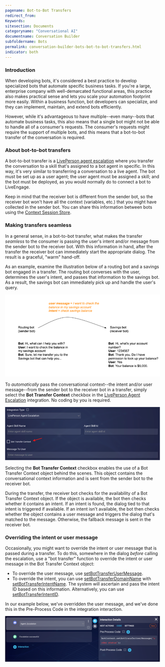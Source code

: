 ```yaml
---
pagename: Bot-to-Bot Transfers
redirect_from:
Keywords:
sitesection: Documents
categoryname: "Conversational AI"
documentname: Conversation Builder
subfoldername: Bots
permalink: conversation-builder-bots-bot-to-bot-transfers.html
indicator: both
---
```


### Introduction

When developing bots, it's considered a best practice to develop specialized bots that automate specific business tasks. If you're a large, enterprise company with well-demarcated functional areas, this practice also makes practical sense and lets you scale your automation footprint more easily. Within a business function, bot developers can specialize, and they can implement, maintain, and extend bots efficiently.

However, while it's advantageous to have multiple--even many--bots that automate business tasks, this also means that a single bot might not be able to handle all of a consumer's requests. The consumer's requests might require the support of multiple bots, and this means that a bot-to-bot transfer of the conversation is required.

### About bot-to-bot transfers

A bot-to-bot transfer is a [LivePerson agent escalation](conversation-builder-integrations-liveperson-agent-escalation-integrations.html) where you transfer the conversation to a skill that's assigned to a bot agent in specific. In this way, it's very similar to transferring a conversation to a live agent. The bot must be set up as a user agent; the user agent must be assigned a skill; and the bot must be deployed, as you would normally do to connect a bot to LiveEngage.

Keep in mind that the receiver bot is different from the sender bot, so the receiver bot won't have all the context (variables, etc.) that you might have collected in the sender bot. You can share this information between bots using the [Context Session Store](conversation-builder-scripting-functions-manage-the-context-session-store.html).

### Making transfers seamless

In a general sense, in a bot-to-bot transfer, what makes the transfer *seamless* to the consumer is passing the user's intent and/or message from the sender bot to the receiver bot. With this information in hand, after the transfer the receiver bot can immediately start the appropriate dialog. The result is a graceful, "warm" hand-off.

As an example, examine the illustration below of a routing bot and a savings bot  engaged in a transfer. The routing bot converses with the user, determines the user's intent, and passes that information to the savings bot. As a result, the savings bot can immediately pick up and handle the user's query. 

   <img style="width:650px" src="img/ConvoBuilder/bots_collab3.png">

To *automatically* pass the conversational context--the intent and/or user message--from the sender bot to the receiver bot in a transfer, simply select the **Bot Transfer Context** checkbox in the [LivePerson Agent Escalation](conversation-builder-integrations-liveperson-agent-escalation-integrations.html) integration. No coding by you is required.
   
<img class="fancyimage" style="width:800px" src="img/ConvoBuilder/bots_collab1.png">

Selecting the **Bot Transfer Context** checkbox enables the use of a Bot Transfer Context object behind the scenes. This object contains the conversational context information and is sent from the sender bot to the receiver bot.

During the transfer, the receiver bot checks for the availability of a Bot Transfer Context object. If the object is available, the bot then checks whether it contains an intent. If an intent is found, the dialog tied to that intent is triggered if available. If an intent isn't available, the bot then checks whether the object contains a user message and triggers the dialog that's matched to the message. Otherwise, the fallback message is sent in the receiver bot.

### Overriding the intent or user message

Occasionally, you might want to override the intent or user message that is passed during a transfer. To do this, somewhere in the dialog *before* calling the escalation, use a "bot transfer" function to override the intent or user message in the Bot Transfer Context object:

* To override the user message, use [setBotTransferUserMessage](conversation-builder-scripting-functions-get-set-contextual-data.html#set-bot-transfer-user-message).
* To override the intent, you can use [setBotTransferDomainName](conversation-builder-scripting-functions-get-set-contextual-data.html#set-bot-transfer-domain-name) with [setBotTransferIntentName](conversation-builder-scripting-functions-get-set-contextual-data.html#set-bot-transfer-intent-name). The system will ascertain and pass the intent ID based on this information. Alternatively, you can use [setBotTransferIntentID](conversation-builder-scripting-functions-get-set-contextual-data.html#set-bot-transfer-intent-id).

In our example below, we've overridden the user message, and we've done this in the Pre-Process Code in the integration interaction.

<img class="fancyimage" style="width:800px" src="img/ConvoBuilder/bots_collab2.png">
